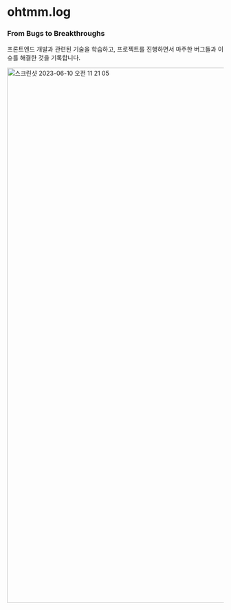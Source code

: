 # ohtmm.log

### From Bugs to Breakthroughs
프론트엔드 개발과 관련된 기술을 학습하고, 프로젝트를 진행하면서 마주한 버그들과 이슈를 해결한 것을 기록합니다.

<img width="1245" alt="스크린샷 2023-06-10 오전 11 21 05" src="https://github.com/ohtmm/ohtmm-log/assets/108715216/c1940087-c859-4020-a0ea-a26ee7791919">
